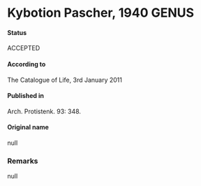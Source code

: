 Kybotion Pascher, 1940 GENUS
=======

#### Status
ACCEPTED

#### According to
The Catalogue of Life, 3rd January 2011

#### Published in
Arch. Protistenk. 93: 348.

#### Original name
null

### Remarks
null